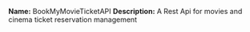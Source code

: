 <b>Name:</b> BookMyMovieTicketAPI
<b>Description:</b> A Rest Api for movies and cinema ticket reservation management 

